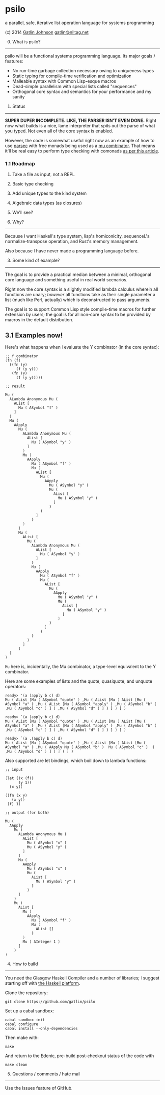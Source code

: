 psilo
=====

a parallel, safe, iterative list operation language for systems programming

(c) 2014 [Gatlin Johnson](http://niltag.net) <gatlin@niltag.net>

0. What is psilo?
---

psilo will be a functional systems programming language. Its major goals /
features:

- No run-time garbage collection necessary owing to uniqueness types
- Static typing for compile-time verification and optimization
- Malleable syntax with Common Lisp-esque macros
- Dead-simple parallelism with special lists called "sequences"
- Orthogonal core syntax and semantics for your performance and my sanity

1. Status
---

**SUPER DUPER INCOMPLETE. LIKE, THE PARSER ISN'T EVEN DONE.** Right now what
builds is a nice, lame interpreter that spits out the parse of what you typed.
Not even all of the core syntax is enabled.

However, the code is somewhat useful right now as an example of how to use
[parsec][parsec] with free monads being used as a [mu combinator][mu]. That
means it'll be real easy to perform type checking with comonads [as per this
article][comonads].

### 1.1 Roadmap

1. Take a file as input, not a REPL
2. Basic type checking
3. Add unique types to the kind system
4. Algebraic data types (as closures)
5. We'll see?

2. Why?
---

Because I want Haskell's type system, lisp's homiconicity, sequenceL's
normalize-transpose operation, and Rust's memory management.

Also because I have never made a programming language before.

3. Some kind of example?
---

The goal is to provide a practical median between a minimal, orthogonal core
language and something useful in real world scenarios.

Right now the core syntax is a slightly modified lambda calculus wherein all
functions are unary; *however* all functions take as their single parameter a
list (much like Perl, actually) which is deconstructed to pass arguments.

The goal is to support Common Lisp style compile-time macros for further
extension by users; the goal is for all non-core syntax to be provided by
macros in the default distribution.

3.1 Examples now!
---

Here's what happens when I evaluate the Y combinator (in the core syntax):

    ;; Y combinator
    (fn (f)
      ((fn (y)
         (f (y y)))
       (fn (y)
         (f (y y)))))

    ;; result

    Mu (
      ALambda Anonymous Mu (
        AList [
          Mu ( ASymbol "f" )
        ]
      )
      Mu (
        AApply
          Mu (
            ALambda Anonymous Mu (
              AList [
                Mu ( ASymbol "y" )
              ]
            )
            Mu (
              AApply
                Mu ( ASymbol "f" )
                Mu (
                  AList [
                    Mu (
                      AApply
                        Mu ( ASymbol "y" )
                        Mu (
                          AList [
                            Mu ( ASymbol "y" )
                          ]
                        )
                    )
                  ]
                )
            )
          )
          Mu (
            AList [
              Mu (
                ALambda Anonymous Mu (
                  AList [
                    Mu ( ASymbol "y" )
                  ]
                )
                Mu (
                  AApply
                    Mu ( ASymbol "f" )
                    Mu (
                      AList [
                        Mu (
                          AApply
                            Mu ( ASymbol "y" )
                            Mu (
                              AList [
                                Mu ( ASymbol "y" )
                              ]
                            )
                        )
                      ]
                    )
                )
              )
            ]
          )
      )
    )


`Mu` here is, incidentally, the Mu combinator, a type-level equivalent to the Y combinator.

Here are some examples of lists and the quote, quasiquote, and unquote operators:

    ready> '(a (apply b c) d)
    Mu ( AList [Mu ( ASymbol "quote" ) ,Mu ( AList [Mu ( AList [Mu ( ASymbol "a" ) ,Mu ( AList [Mu ( ASymbol "apply" ) ,Mu ( ASymbol "b" ) ,Mu ( ASymbol "c" ) ] ) ,Mu ( ASymbol "d" ) ] ) ] ) ] )

    ready> `(a (apply b c) d)
    Mu ( AList [Mu ( ASymbol "quote" ) ,Mu ( AList [Mu ( AList [Mu ( ASymbol "a" ) ,Mu ( AList [Mu ( ASymbol "apply" ) ,Mu ( ASymbol "b" ) ,Mu ( ASymbol "c" ) ] ) ,Mu ( ASymbol "d" ) ] ) ] ) ] )

    ready> `(a ,(apply b c) d)
    Mu ( AList [Mu ( ASymbol "quote" ) ,Mu ( AList [Mu ( AList [Mu ( ASymbol "a" ) ,Mu ( AApply Mu ( ASymbol "b" )  Mu ( ASymbol "c" )  ) ,Mu ( ASymbol "d" ) ] ) ] ) ] ) 

Also supported are let bindings, which boil down to lambda functions:

    ;; input

    (let ((x (f))
          (y 1))
      (x y))

    ((fn (x y)
       (x y))
     (f) 1)

    ;; output (for both)

    Mu (
      AApply
        Mu (
          ALambda Anonymous Mu (
            AList [
              Mu ( ASymbol "x" )
              Mu ( ASymbol "y" )
            ]
          )
          Mu (
            AApply
              Mu ( ASymbol "x" )
              Mu (
                AList [
                  Mu ( ASymbol "y" )
                ]
              )
          )
        )
        Mu (
          AList [
            Mu (
              AApply
                Mu ( ASymbol "f" )
                Mu (
                  AList []
                )
            )
            Mu ( AInteger 1 )
          ]
        )
    )

4. How to build
---

You need the Glasgow Haskell Compiler and a number of libraries; I suggest
starting off with [the Haskell platform][haskellplatform].

Clone the repository:

    git clone https://github.com/gatlin/psilo

Set up a cabal sandbox:

    cabal sandbox init
    cabal configure
    cabal install --only-dependencies

Then make with:

    make

And return to the Edenic, pre-build post-checkout status of the code with

    make clean

5. Questions / comments / hate mail
---

Use the Issues feature of GitHub.

[parsec]: http://hackage.haskell.org/package/parsec

[mu]:
http://debasishg.blogspot.com/2012/01/learning-type-level-fixpoint-combinator.html

[comonads]: http://brianmckenna.org/blog/type_annotation_cofree

[haskellplatform]: http://haskell.org/platform
